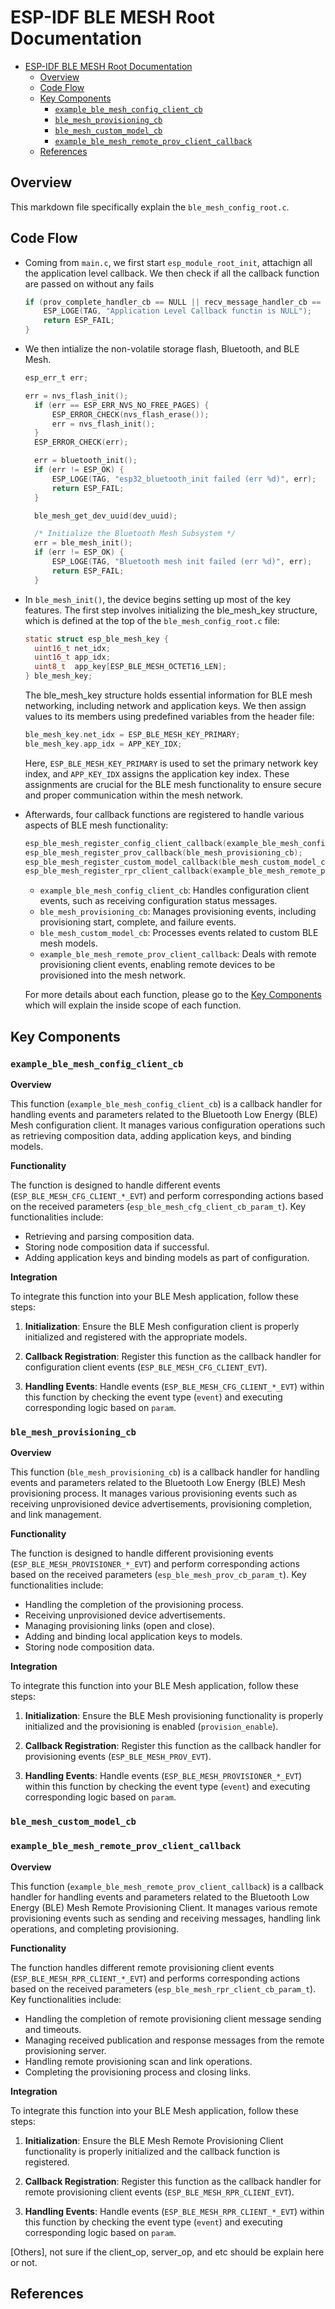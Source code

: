 ESP-IDF BLE MESH Root Documentation
==================================

- [ESP-IDF BLE MESH Root Documentation](#esp-idf-ble-mesh-root-documentation)
  - [Overview](#overview)
  - [Code Flow](#code-flow)
  - [Key Components](#key-components)
    - [`example_ble_mesh_config_client_cb`](#example_ble_mesh_config_client_cb)
    - [`ble_mesh_provisioning_cb`](#ble_mesh_provisioning_cb)
    - [`ble_mesh_custom_model_cb`](#ble_mesh_custom_model_cb)
    - [`example_ble_mesh_remote_prov_client_callback`](#example_ble_mesh_remote_prov_client_callback)
  - [References](#references)

## Overview
This markdown file specifically explain the `ble_mesh_config_root.c`. 

## Code Flow
- Coming from `main.c`, we first start `esp_module_root_init`, attachign all the application level callback. We then check if all the callback function are passed on without any fails
  ```c
  if (prov_complete_handler_cb == NULL || recv_message_handler_cb == NULL || recv_response_handler_cb == NULL || timeout_handler_cb == NULL || broadcast_handler_cb == NULL || connectivity_handler_cb == NULL || config_complete_handler_cb == NULL) {
      ESP_LOGE(TAG, "Application Level Callback functin is NULL");
      return ESP_FAIL;
  }
  ```
- We then intialize the non-volatile storage flash, Bluetooth, and BLE Mesh.
  ```c
  esp_err_t err;

  err = nvs_flash_init();
    if (err == ESP_ERR_NVS_NO_FREE_PAGES) {
        ESP_ERROR_CHECK(nvs_flash_erase());
        err = nvs_flash_init();
    }
    ESP_ERROR_CHECK(err);

    err = bluetooth_init();
    if (err != ESP_OK) {
        ESP_LOGE(TAG, "esp32_bluetooth_init failed (err %d)", err);
        return ESP_FAIL;
    }

    ble_mesh_get_dev_uuid(dev_uuid);

    /* Initialize the Bluetooth Mesh Subsystem */
    err = ble_mesh_init();
    if (err != ESP_OK) {
        ESP_LOGE(TAG, "Bluetooth mesh init failed (err %d)", err);
        return ESP_FAIL;
    }
  ```

- In `ble_mesh_init()`, the device begins setting up most of the key features. The first step involves initializing the ble_mesh_key structure, which is defined at the top of the `ble_mesh_config_root.c` file:
  ```c
  static struct esp_ble_mesh_key {
    uint16_t net_idx;
    uint16_t app_idx;
    uint8_t  app_key[ESP_BLE_MESH_OCTET16_LEN];
  } ble_mesh_key;
  ```
  The ble_mesh_key structure holds essential information for BLE mesh networking, including network and application keys. We then assign values to its members using predefined variables from the header file:
  ```c
  ble_mesh_key.net_idx = ESP_BLE_MESH_KEY_PRIMARY;
  ble_mesh_key.app_idx = APP_KEY_IDX;
  ```
  Here, `ESP_BLE_MESH_KEY_PRIMARY` is used to set the primary network key index, and `APP_KEY_IDX` assigns the application key index. These assignments are crucial for the BLE mesh functionality to ensure secure and proper communication within the mesh network.
- Afterwards, four callback functions are registered to handle various aspects of BLE mesh functionality:
  ```c
  esp_ble_mesh_register_config_client_callback(example_ble_mesh_config_client_cb);
  esp_ble_mesh_register_prov_callback(ble_mesh_provisioning_cb);
  esp_ble_mesh_register_custom_model_callback(ble_mesh_custom_model_cb);
  esp_ble_mesh_register_rpr_client_callback(example_ble_mesh_remote_prov_client_callback);
  ```
  - `example_ble_mesh_config_client_cb`: Handles configuration client events, such as receiving configuration status messages.
  - `ble_mesh_provisioning_cb`: Manages provisioning events, including provisioning start, complete, and failure events.
  - `ble_mesh_custom_model_cb`: Processes events related to custom BLE mesh models.
  - `example_ble_mesh_remote_prov_client_callback`: Deals with remote provisioning client events, enabling remote devices to be provisioned into the mesh network.
  
  For more details about each function, please go to the [Key Components](#key-components) which will explain the inside scope of each function.

## Key Components
### `example_ble_mesh_config_client_cb`

**Overview**

This function (`example_ble_mesh_config_client_cb`) is a callback handler for handling events and parameters related to the Bluetooth Low Energy (BLE) Mesh configuration client. It manages various configuration operations such as retrieving composition data, adding application keys, and binding models.

**Functionality**

The function is designed to handle different events (`ESP_BLE_MESH_CFG_CLIENT_*_EVT`) and perform corresponding actions based on the received parameters (`esp_ble_mesh_cfg_client_cb_param_t`). Key functionalities include:

- Retrieving and parsing composition data.
- Storing node composition data if successful.
- Adding application keys and binding models as part of configuration.

**Integration**

To integrate this function into your BLE Mesh application, follow these steps:

1. **Initialization**: Ensure the BLE Mesh configuration client is properly initialized and registered with the appropriate models.

2. **Callback Registration**: Register this function as the callback handler for configuration client events (`ESP_BLE_MESH_CFG_CLIENT_EVT`).

3. **Handling Events**: Handle events (`ESP_BLE_MESH_CFG_CLIENT_*_EVT`) within this function by checking the event type (`event`) and executing corresponding logic based on `param`.

### `ble_mesh_provisioning_cb`

**Overview**

This function (`ble_mesh_provisioning_cb`) is a callback handler for handling events and parameters related to the Bluetooth Low Energy (BLE) Mesh provisioning process. It manages various provisioning events such as receiving unprovisioned device advertisements, provisioning completion, and link management.

**Functionality**

The function is designed to handle different provisioning events (`ESP_BLE_MESH_PROVISIONER_*_EVT`) and perform corresponding actions based on the received parameters (`esp_ble_mesh_prov_cb_param_t`). Key functionalities include:

- Handling the completion of the provisioning process.
- Receiving unprovisioned device advertisements.
- Managing provisioning links (open and close).
- Adding and binding local application keys to models.
- Storing node composition data.

**Integration**

To integrate this function into your BLE Mesh application, follow these steps:

1. **Initialization**: Ensure the BLE Mesh provisioning functionality is properly initialized and the provisioning is enabled (`provision_enable`).

2. **Callback Registration**: Register this function as the callback handler for provisioning events (`ESP_BLE_MESH_PROV_EVT`).

3. **Handling Events**: Handle events (`ESP_BLE_MESH_PROVISIONER_*_EVT`) within this function by checking the event type (`event`) and executing corresponding logic based on `param`.

### `ble_mesh_custom_model_cb`


### `example_ble_mesh_remote_prov_client_callback`

**Overview**

This function (`example_ble_mesh_remote_prov_client_callback`) is a callback handler for handling events and parameters related to the Bluetooth Low Energy (BLE) Mesh Remote Provisioning Client. It manages various remote provisioning events such as sending and receiving messages, handling link operations, and completing provisioning.

**Functionality**

The function handles different remote provisioning client events (`ESP_BLE_MESH_RPR_CLIENT_*_EVT`) and performs corresponding actions based on the received parameters (`esp_ble_mesh_rpr_client_cb_param_t`). Key functionalities include:

- Handling the completion of remote provisioning client message sending and timeouts.
- Managing received publication and response messages from the remote provisioning server.
- Handling remote provisioning scan and link operations.
- Completing the provisioning process and closing links.

**Integration**

To integrate this function into your BLE Mesh application, follow these steps:

1. **Initialization**: Ensure the BLE Mesh Remote Provisioning Client functionality is properly initialized and the callback function is registered.

2. **Callback Registration**: Register this function as the callback handler for remote provisioning client events (`ESP_BLE_MESH_RPR_CLIENT_EVT`).

3. **Handling Events**: Handle events (`ESP_BLE_MESH_RPR_CLIENT_*_EVT`) within this function by checking the event type (`event`) and executing corresponding logic based on `param`.


[Others], not sure if the client_op, server_op, and etc should be explain here or not.

## References